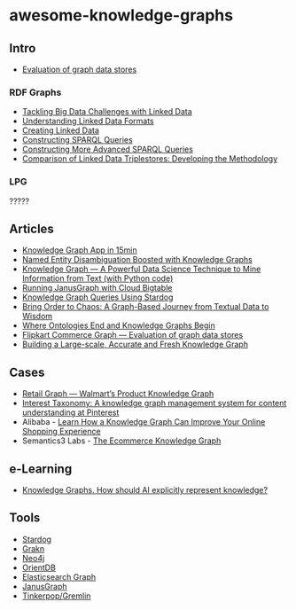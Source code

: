 # awesome-knowledge-graphs

## Intro

* [Evaluation of graph data stores](https://tech.flipkart.com/flipkart-commerce-graph-evaluation-of-graph-data-stores-8fe0f964affd)

### RDF Graphs

* [Tackling Big Data Challenges with Linked Data](https://medium.com/wallscope/tackling-big-data-challenges-with-linked-data-278b0761a6de)
* [Understanding Linked Data Formats](https://medium.com/wallscope/understanding-linked-data-formats-rdf-xml-vs-turtle-vs-n-triples-eb931dbe9827)
* [Creating Linked Data](https://medium.com/wallscope/creating-linked-data-31c7dd479a9e)
* [Constructing SPARQL Queries](https://medium.com/wallscope/constructing-sparql-queries-ca63b8b9ac02)
* [Constructing More Advanced SPARQL Queries](https://medium.com/wallscope/constructing-more-advanced-sparql-queries-72d5ade1eedc)
* [Comparison of Linked Data Triplestores: Developing the Methodology](https://medium.com/wallscope/comparison-of-linked-data-triplestores-developing-the-methodology-e87771cb3011) 

### LPG

?????

## Articles

* [Knowledge Graph App in 15min](https://medium.com/swlh/knowledge-graph-app-in-15min-c76b94bb53b3)
* [Named Entity Disambiguation Boosted with Knowledge Graphs](https://towardsdatascience.com/named-entity-disambiguation-boosted-with-knowledge-graphs-4a93a94381ef)
* [Knowledge Graph — A Powerful Data Science Technique to Mine Information from Text (with Python code)](https://medium.com/analytics-vidhya/knowledge-graph-a-powerful-data-science-technique-to-mine-information-from-text-with-python-f8bfd217accc)
* [Running JanusGraph with Cloud Bigtable](https://cloud.google.com/solutions/running-janusgraph-with-bigtable)
* [Knowledge Graph Queries Using Stardog](https://towardsdatascience.com/knowledge-graph-queries-using-stardog-ba882f84ceea)
* [Bring Order to Chaos: A Graph-Based Journey from Textual Data to Wisdom](https://neo4j.com/blog/bring-order-to-chaos-graph-based-journey-textual-data-to-wisdom/)
* [Where Ontologies End and Knowledge Graphs Begin](https://medium.com/predict/where-ontologies-end-and-knowledge-graphs-begin-6fe0cdede1ed)
* [Flipkart Commerce Graph — Evaluation of graph data stores](https://tech.flipkart.com/flipkart-commerce-graph-evaluation-of-graph-data-stores-8fe0f964affd)
* [Building a Large-scale, Accurate and Fresh Knowledge Graph](https://towardsdatascience.com/the-building-a-large-scale-accurate-and-fresh-knowledge-graph-71ebd912210e)

## Cases

* [Retail Graph — Walmart’s Product Knowledge Graph](https://medium.com/walmartlabs/retail-graph-walmarts-product-knowledge-graph-6ef7357963bc)
* [Interest Taxonomy: A knowledge graph management system for content understanding at Pinterest](https://medium.com/@Pinterest_Engineering/interest-taxonomy-a-knowledge-graph-management-system-for-content-understanding-at-pinterest-a6ae75c203fd)
* Alibaba - [Learn How a Knowledge Graph Can Improve Your Online Shopping Experience](https://www.alibabacloud.com/blog/learn-how-a-knowledge-graph-can-improve-your-online-shopping-experience_595668)
* Semantics3 Labs - [The Ecommerce Knowledge Graph](https://www.semantics3.com/blog/the-ecommerce-knowledge-graph-semantics3-labs/)

## e-Learning

* [Knowledge Graphs. How should AI explicitly represent knowledge?](https://web.stanford.edu/class/cs520/)

## Tools

* [Stardog](https://www.stardog.com/)
* [Grakn](https://grakn.ai/)
* [Neo4j](https://neo4j.com/)
* [OrientDB](https://orientdb.com/)
* [Elasticsearch Graph](https://www.elastic.co/what-is/elasticsearch-graph)
* [JanusGraph](https://janusgraph.org/)
* [Tinkerpop/Gremlin](https://tinkerpop.apache.org/gremlin.html)
